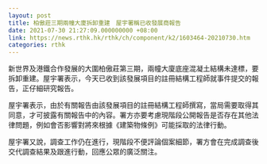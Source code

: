 ```yaml
---
layout: post
title: 柏傲莊三期兩幢大廈拆卸重建　屋宇署稱已收發展商報告
date: 2021-07-30 21:27:09.000000000 +08:00
link: https://news.rthk.hk/rthk/ch/component/k2/1603464-20210730.htm
categories: rthk
---
```


新世界及港鐵合作發展的大圍柏傲莊第三期，兩幢大廈底座混凝土結構未達標，要拆卸重建。屋宇署表示，今天已收到該發展項目的註冊結構工程師就事件提交的報告，正仔細研究報告。

屋宇署表示，由於有關報告由該發展項目的註冊結構工程師撰寫，當局需要取得其同意，才可披露有關報告中的內容。署方亦要考慮現階段公開報告是否存在其他法律問題，例如會否影響對將來根據《建築物條例》可能採取的法律行動。

屋宇署又說，調查工作仍在進行，現階段不便評論個案細節，署方會在完成調查後交代調查結果及跟進行動，回應公眾的廣泛關注。
